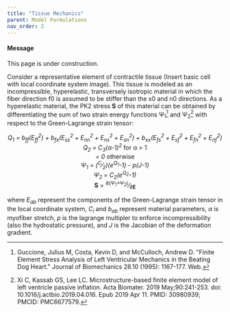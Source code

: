 ```yaml
---
title: "Tissue Mechanics"
parent: Model Formulations
nav_order: 2
---
```


<div class="notice--info">
  <h4>Message</h4>
  <p>This page is under  construction.</p>
</div>

Consider a representative element of contractile tissue (Insert basic cell with local coordinate system image).
This tissue is modeled as an incompressible, hyperelastic, transversely isotropic material in which the fiber direction f0 is assumed to be stiffer than the s0 and n0 directions. As a hyperelastic material, the PK2 stress   **S** of this material can be obtained by differentiating the sum of two strain energy functions &Psi;<sub>1</sub>[^1] and &Psi;<sub>2</sub>[^2] with respect to the Green-Lagrange strain tensor:  

<center><i>Q<sub>1</sub> = b<sub>ff</sub>(E<sub>ff</sub><sup>2</sup>) + b<sub>fx</sub>(E<sub>ss</sub><sup>2</sup> + E<sub>nn</sub><sup>2</sup> + E<sub>ns</sub><sup>2</sup> + E<sub>sn</sub><sup>2</sup>) + b<sub>xx</sub>(E<sub>fs</sub><sup>2</sup> + E<sub>sf</sub><sup>2</sup> + E<sub>fn</sub><sup>2</sup> + E<sub>nf</sub><sup>2</sup>)</i></center>  


<center><i>Q<sub>2</sub> = C<sub>3</sub>(&alpha;-1)<sup>2</sup></i> for &alpha; > 1</center>  
<center><i> = 0 </i>otherwise</center>  


<center><i>&Psi;<sub>1</sub> = (<sup>C</sup>&frasl;<sub>2</sub>)(e<sup>Q<sub>1</sub></sup>-1) - p(J-1)</i></center>  


<center><i>&Psi;<sub>2</sub> = C<sub>2</sub>(e<sup>Q<sub>2</sub></sup>-1)</i></center>  


<center> <b>S</b> = <sup>&part;(&Psi;<sub>1</sub>+&Psi;<sub>2</sub>)</sup>&frasl;<sub>&part;<b>E</b></sub></center>  

where <i>E<sub>ab</sub></i> represent the components of the Green-Lagrange strain tensor in the local coordinate system, <i>C<sub>i</sub></i> and <i>b<sub>ab</sub></i> represent material parameters, <i>&alpha;</i> is myofiber stretch, <i>p</i> is the lagrange multipler to enforce incompressibility (also the hydrostatic pressure), and <i>J</i> is the Jacobian of the deformation gradient.  

[^1]:Guccione, Julius M, Costa, Kevin D, and McCulloch, Andrew D. "Finite Element Stress Analysis of Left Ventricular Mechanics in the Beating Dog Heart." Journal of Biomechanics 28.10 (1995): 1167-177. Web.  

[^2]:Xi C, Kassab GS, Lee LC. Microstructure-based finite element model of left ventricle passive inflation. Acta Biomater. 2019 May;90:241-253. doi: 10.1016/j.actbio.2019.04.016. Epub 2019 Apr 11. PMID: 30980939; PMCID: PMC6677579.
